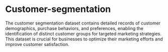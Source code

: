 # Customer-segmentation
The customer segmentation dataset contains detailed records of customer demographics, purchase behaviors, and preferences, enabling the identification of distinct customer groups for targeted marketing strategies. This dataset is crucial for businesses to optimize their marketing efforts and improve customer satisfaction.
